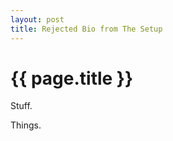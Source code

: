 ```yaml
---
layout: post
title: Rejected Bio from The Setup
---
```


{{ page.title }}
================

Stuff.

Things.
